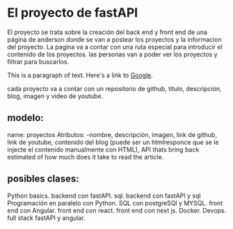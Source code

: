 # El proyecto de fastAPI

El proyecto se trata sobre la creación del back end y front end de una página de anderson donde se van a postear los proyectos y la informacion del proyecto.
La pagina va a contar con una ruta especial para introducir el contenido de los proyectos.
las personas van a poder ver los proyectos y filtrar para buscarlos.

This is a paragraph of text. Here's a link to [Google](https://www.google.com/).



cada proyecto va a contar con un repositorio de github, título, descripción, blog, imagen y video de youtube.  

## modelo:
name: 
proyectos
Atributos: 
-nombre, 
 descripciòn,
 imagen,
 link de github,
 link de youtube,
 contenido del blog (puede ser un htmlresponce que se le injecte el contenido manualmente con HTML),
 API thats bring back estimated of how much does it take to read the article.


## posibles clases:
Python basics.
backend con fastAPI.
sql.
backend con fastAPI y sql
Programación en paralelo con Python.
SQL con postgreSQl y MYSQL.
front end con Angular.
front end con react.
front end con next js.
Docker.
Devops.
full stack fastAPI y angular. 




